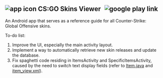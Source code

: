 ## ![app icon](http://i.imgur.com/CExc4lL.png) CS:GO Skins Viewer <a href="https://play.google.com/store/apps/details?id=com.chrslee.csgopedia.app"><img align="right" src="http://developer.android.com/images/brand/en_generic_rgb_wo_45.png" alt="google play link" /></a>


An Android app that serves as a reference guide for all Counter-Strike: Global Offensive skins.

To-do list:

1. Improve the UI, especially the main activity layout.
2. Implement a way to automatically retrieve new skin releases and update the database.
3. Fix spaghetti code residing in ItemsActivity and SpecificItemsActivity, caused by the need to switch text display fields (refer to [Item.java](https://github.com/c133/csgopedia/blob/master/app/src/main/java/com/chrslee/csgopedia/app/util/Item.java) and [item_view.xml](https://github.com/c133/csgopedia/blob/master/app/src/main/res/layout/item_view.xml)).
